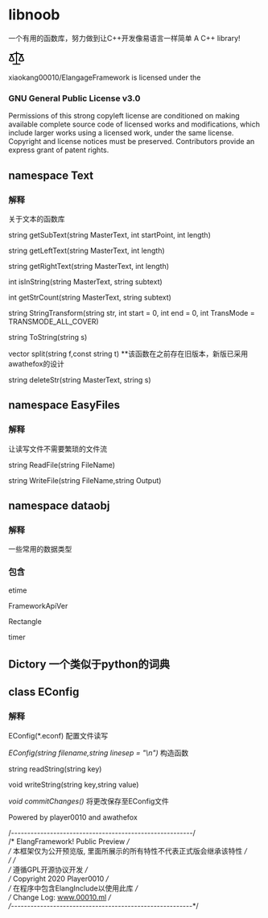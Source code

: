 # libnoob
一个有用的函数库，努力做到让C++开发像易语言一样简单
A C++ library!

<div class="d-flex flex-column flex-md-row">
    <div class="p-3 col-md-6">
      <svg height="32" class="octicon octicon-law text-gray-dark float-left mr-2" viewBox="0 0 24 24" version="1.1" width="32" aria-hidden="true"><path fill-rule="evenodd" d="M12.75 2.75a.75.75 0 00-1.5 0V4.5H9.276a1.75 1.75 0 00-.985.303L6.596 5.957A.25.25 0 016.455 6H2.353a.75.75 0 100 1.5H3.93L.563 15.18a.762.762 0 00.21.88c.08.064.161.125.309.221.186.121.452.278.792.433.68.311 1.662.62 2.876.62a6.919 6.919 0 002.876-.62c.34-.155.606-.312.792-.433.15-.097.23-.158.31-.223a.75.75 0 00.209-.878L5.569 7.5h.886c.351 0 .694-.106.984-.303l1.696-1.154A.25.25 0 019.275 6h1.975v14.5H6.763a.75.75 0 000 1.5h10.474a.75.75 0 000-1.5H12.75V6h1.974c.05 0 .1.015.14.043l1.697 1.154c.29.197.633.303.984.303h.886l-3.368 7.68a.75.75 0 00.23.896c.012.009 0 0 .002 0a3.154 3.154 0 00.31.206c.185.112.45.256.79.4a7.343 7.343 0 002.855.568 7.343 7.343 0 002.856-.569c.338-.143.604-.287.79-.399a3.5 3.5 0 00.31-.206.75.75 0 00.23-.896L20.07 7.5h1.578a.75.75 0 000-1.5h-4.102a.25.25 0 01-.14-.043l-1.697-1.154a1.75 1.75 0 00-.984-.303H12.75V2.75zM2.193 15.198a5.418 5.418 0 002.557.635 5.418 5.418 0 002.557-.635L4.75 9.368l-2.557 5.83zm14.51-.024c.082.04.174.083.275.126.53.223 1.305.45 2.272.45a5.846 5.846 0 002.547-.576L19.25 9.367l-2.547 5.807z"></path></svg>
      <p class="text-small text-gray mb-0 lh-condensed-ultra">
        xiaokang00010/ElangageFramework is licensed under the
      </p>
      <h3 class="mt-0 mb-2 h4">GNU General Public License v3.0</h3>
      <p class="mb-0 text-gray text-small pr-2">Permissions of this strong copyleft license are conditioned on making available complete source code of licensed works and modifications, which include larger works using a licensed work, under the same license. Copyright and license notices must be preserved. Contributors provide an express grant of patent rights.</p>
    </div>



## namespace Text
### 解释
关于文本的函数库

string getSubText(string MasterText, int startPoint, int length)

string getLeftText(string MasterText, int length)

string getRightText(string MasterText, int length)

int isInString(string MasterText, string subtext)

int getStrCount(string MasterText, string subtext)

string StringTransform(string str, int start = 0, int end = 0, int TransMode = TRANSMODE_ALL_COVER)

string ToString(string s)

vector<string> split(string f,const string t) **该函数在之前存在旧版本，新版已采用awathefox的设计
  
string deleteStr(string MasterText, string s)

## namespace EasyFiles
### 解释
让读写文件不需要繁琐的文件流

string ReadFile(string FileName)

string WriteFile(string FileName,string Output)

## namespace dataobj
### 解释
一些常用的数据类型

### 包含

etime

FrameworkApiVer

Rectangle

timer

## Dictory 一个类似于python的词典

## class EConfig
### 解释
EConfig(\*.econf) 配置文件读写

*EConfig(string filename,string linesep = "\n")* 构造函数

string readString(string key)

void writeString(string key,string value)

*void commitChanges()* 将更改保存至EConfig文件

Powered by player0010 and awathefox

/*--------------------------------------------------------*/<br>
/*           ElangFramework! Public Preview               */<br>
/* 本框架仅为公开预览版, 里面所展示的所有特性不代表正式版会继承该特性 */<br>
/*                                                        */ <br>
/*                 遵循GPL开源协议开发                       */<br>
/*             Copyright 2020 Player0010                  */<br>
/*           在程序中包含ElangInclude以使用此库               */<br>
/*              Change Log: www.00010.ml                  */<br>
/*--------------------------------------------------------*/<br>
